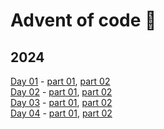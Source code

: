 # Advent of code :evergreen_tree:

## 2024

[Day 01](https://adventofcode.com/2024/day/1) - [part 01](https://github.com/lusavova/advent-of-code/blob/main/2024/day01/part01/main.go), [part 02](https://github.com/lusavova/advent-of-code/blob/main/2024/day01/part02/main.go)    
[Day 02](https://adventofcode.com/2024/day/2) - [part 01](https://github.com/lusavova/advent-of-code/blob/main/2024/day02/part01/main.go), [part 02](https://github.com/lusavova/advent-of-code/blob/main/2024/day02/part02/main.go)    
[Day 03](https://adventofcode.com/2024/day/3) - [part 01](https://github.com/lusavova/advent-of-code/blob/main/2024/day03/part01/main.go), [part 02](https://github.com/lusavova/advent-of-code/blob/main/2024/day03/part02/main.go)    
[Day 04](https://adventofcode.com/2024/day/4) - [part 01](https://github.com/lusavova/advent-of-code/blob/main/2024/day04/part01/main.go), [part 02](https://github.com/lusavova/advent-of-code/blob/main/2024/day04/part02/main.go)    

